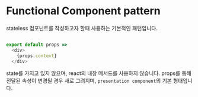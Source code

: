 # Functional Component pattern

stateless 컴포넌트를 작성하고자 할때 사용하는 기본적인 패턴입니다.

```javascript

export default props =>
  <div>
    {props.context}
  </div>

```

state를 가지고 있지 않으며, react의 내장 메서드를 사용하지 않습니다. props를 통해 전달된 속성이 변경될 경우 새로 그려지며, `presentation component`의 기본 형태입니다.